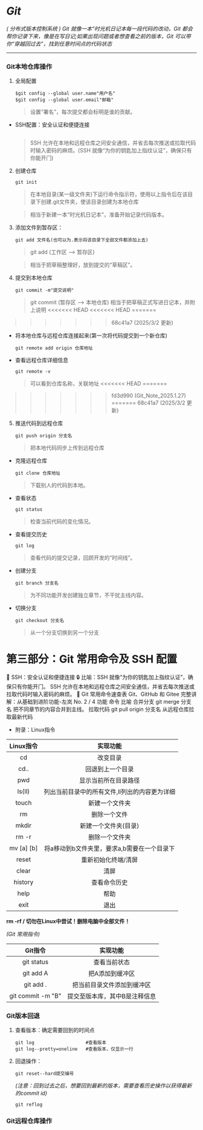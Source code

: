 # ***Git***

*( 分布式版本控制系统 )*
*Git 就像⼀本“时光机⽇记本每⼀段代码的改动，Git 都会帮你记录下来，像是在写⽇记;如果出现问题或者想查看之前的版本，Git 可以带你“穿越回过去”，找到任意时间点的代码状态*

------

### **Git**本地仓库操作

1. 全局配置

   ```git
   $git config --global user.name"用户名"
   $git config --global user.email"邮箱"
   ```
   >设置“署名”，每次提交都会标明是谁的贡献。
* SSH配置：安全认证和便捷连接 
   ```

   ```
   > SSH 允许在本地和远程仓库之间安全通信，并省去每次推送或拉取代码时输⼊密码的⿇烦。(SSH 就像“为你的钥匙加上指纹认证”，确保只有你能开⻔)

   
2. 创建仓库
   ```git
   git init
   ```
   > 在本地目录(某一级文件夹)下运行命令指示符，使用以上指令后在该目录下创建.git文件夹，使该目录创建为本地仓库

   >相当于新建一本“时光机日记本”，准备开始记录代码版本。
3. 添加文件到暂存区：
   ```git
   git add 文件名(也可以为.表示将该目录下全部文件都添加上去)
   ```
   >git add (工作区 --> 暂存区)

   >相当于把草稿整理好，放到提交的“草稿区”。
4. 提交到本地仓库
   ```git
   git commit -m"提交说明"
   ```
   >git commit (暂存区 --> 本地仓库)
   >相当于把草稿正式写进日记本，并附上说明
<<<<<<< HEAD
<<<<<<< HEAD
=======
>>>>>>> 68c41a7 (2025/3/2 更新)
* 将本地仓库与远程仓库连接起来(第一次将代码提交到一个新仓库)
   ```git
   git remote add origin 仓库地址
   ```  
* 查看远程仓库详细信息
   ```git
   git remote -v
   ```
   >可以看到仓库名称，关联地址
<<<<<<< HEAD
=======
>>>>>>> fd3d990 (Git_Note_2025.1.27)
=======
>>>>>>> 68c41a7 (2025/3/2 更新)
5. 推送代码到远程仓库 
   ```git
   git push origin 分支名
   ```
   >把本地代码同步上传到远程仓库
* 克隆远程仓库 
   ```git
   git clone 仓库地址 
   ```
   >下载别人的代码到本地。
* 查看状态 
   ```git
   git status 
   ```
   >检查当前代码的变化情况。
* 查看提交历史 
   ```git
   git log 
   ```
   >查看代码的提交记录，回顾开发的“时间线”。
* 创建分支 
   ```git
   git branch 分支名 
   ```
   >为不同功能开发创建独立章节，不干扰主线内容。
* 切换分支
   ```git
   git checkout 分支名 
   ```
   >从一个分支切换到另一个分支

# 第三部分：Git 常⽤命令及 SSH 配置
 SSH：安全认证和便捷连接 🔒
⽐喻：SSH 就像“为你的钥匙加上指纹认证”，确保只有你能开⻔。
SSH 允许在本地和远程仓库之间安全通信，并省去每次推送或拉取代码时输⼊密码的⿇烦。
 Git 常⽤命令速查表
Git、GitHub 和 Gitee 完整讲解：从基础到进阶功能-左岚
No. 2 / 4
功能 命令 比喻
合并分支 git merge 分支名 把不同章节的内容合并到主线。
拉取代码 git pull origin 分支名 从远程仓库拉取最新代码


* 附录：Linux指令

|  Linux指令   |           实现功能           |
|:----------:|:------------------------:|
|     cd     |           改变目录           |
|    cd..    |         回退到上一个目录         |
|    pwd     |        显示当前所在目录路径        |
|   ls(ll)   | 列出当前目录中的所有文件,ll列出的内容更为详细 |
|   touch    |         新建一个文件夹          |
|     rm     |          删除一个文件          |
|   mkdir    |       新建一个文件夹(目录)        |
|   rm -r    |         删除一个文件夹          |
| mv [a] [b] | 将a移动到b文件夹里，要求a,b需要在一个目录下 |
|   reset    |        重新初始化终端/清屏        |
|   clear    |            清屏            |
|  history   |          查看命令历史          |
|    help    |            帮助            |
|    exit    |            退出            |

**rm -rf / 切勿在Linux中尝试！删除电脑中全部文件！**

*(Git 常用指令)*

|       Git指令       |      实现功能       |
|:-----------------:|:---------------:|
|    git status     |     查看当前状态      |
|     git add A     |    把A添加到缓冲区     |
|     git add .     |  把当前目录文件添加到缓冲区  |
| git commit -m "B" | 提交至版本库，其中B是注释信息 |


### **Git**版本回退
1. 查看版本：确定需要回到的时间点
   ```git
   git log                   #查看版本
   git log--pretty=oneline   #查看版本，仅显示一行
   ```
2. 回退操作：
   ```git
   git reset--hard提交编号
   ```
   *(注意：回到过去之后，想要回到最新的版本，需要查看历史操作以获得最新的commit id)*
   ```git
   git reflog
   ```
### **Git**远程仓库操作

